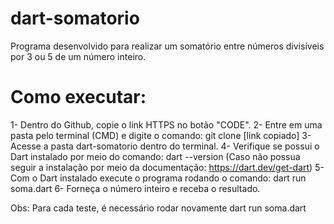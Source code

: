 # dart-somatorio
Programa desenvolvido para realizar um somatório entre números divisíveis por 3 ou 5 de um número inteiro.

# Como executar:

  1- Dentro do Github, copie o link HTTPS no botão "CODE".
  2- Entre em uma pasta pelo terminal (CMD) e digite o comando: git clone [link copiado]
  3- Acesse a pasta dart-somatorio dentro do terminal.
  4- Verifique se possui o Dart instalado por meio do comando: dart --version (Caso não possua seguir a instalação por meio da documentação: https://dart.dev/get-dart)
  5- Com o Dart instalado execute o programa rodando o comando: dart run soma.dart
  6- Forneça o número inteiro e receba o resultado.
  
  Obs: Para cada teste, é necessário rodar novamente dart run soma.dart
  
  


